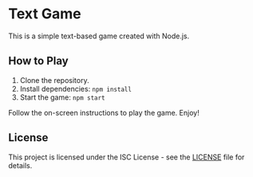 # Text Game

This is a simple text-based game created with Node.js.

## How to Play

1. Clone the repository.
2. Install dependencies: `npm install`
3. Start the game: `npm start`

Follow the on-screen instructions to play the game. Enjoy!

## License

This project is licensed under the ISC License - see the [LICENSE](LICENSE) file for details.
